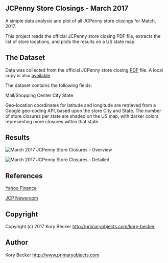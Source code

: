 JCPenny Store Closings - March 2017
-------------------------------

A simple data analysis and plot of all JCPenny store closings for Match, 2017.

This project reads the official JCPenny store closing PDF file, extracts the list of store locations, and plots the results on a US state map.

## The Dataset

Data was collected from the official JCPenny store closing [PDF](http://www.jcpnewsroom.com/news-releases/2017/assets/0317_list_of_store_closures.pdf) file. A local copy is also [available](https://raw.githubusercontent.com/primaryobjects/penny/master/data/store_closures.pdf).

The dataset contains the following fields:

Mall/Shopping Center
City
State

Geo-location coordinates for latitude and longitude are retrieved from a Google geo-coding API, based upon the store City and State. The number of store closures per state are shaded on the US map, with darker colors representing more closures within that state.

## Results

![March 2017 JCPenny Store Closures - Overview](https://raw.githubusercontent.com/primaryobjects/pennny/master/images/jcpenny.png)

![March 2017 JCPenny Store Closures - Detailed](https://raw.githubusercontent.com/primaryobjects/pennny/master/images/jcpenny-detail.png)

## References

[Yahoo Finance](http://finance.yahoo.com/news/138-jc-penney-stores-close-130436124.html)

[JCP Newsroom](http://www.jcpnewsroom.com/news-releases/2017/assets/0317_list_of_store_closures.pdf)

## Copyright

Copyright (c) 2017 Kory Becker http://primaryobjects.com/kory-becker

## Author

Kory Becker
http://www.primaryobjects.com
